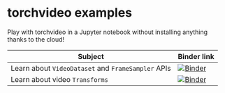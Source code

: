 # torchvideo examples

Play with torchvideo in a Jupyter notebook without installing anything thanks to the cloud!

| Subject | Binder link |
|---------|-------------|
| Learn about `VideoDataset` and `FrameSampler` APIs | [![Binder](https://mybinder.org/badge_logo.svg)](https://mybinder.org/v2/gh/willprice/torchvideo/master?filepath=%2Fexamples%2Fdatasets.ipynb) |
| Learn about video `Transforms` | [![Binder](https://mybinder.org/badge_logo.svg)](https://mybinder.org/v2/gh/willprice/torchvideo/master?filepath=%2Fexamples%2Ftransforms.ipynb) |
